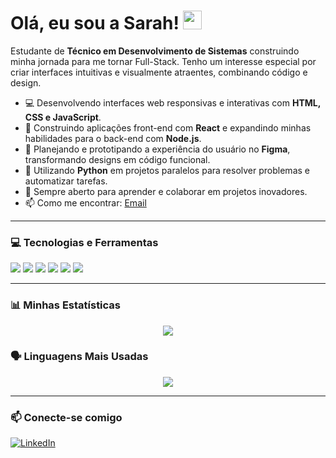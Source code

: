 # Olá, eu sou a Sarah! <img src="https://raw.githubusercontent.com/MartinHeinz/MartinHeinz/master/wave.gif" width="30px">

Estudante de **Técnico em Desenvolvimento de Sistemas** construindo minha jornada para me tornar Full-Stack. Tenho um interesse especial por criar interfaces intuitivas e visualmente atraentes, combinando código e design.

- 💻 Desenvolvendo interfaces web responsivas e interativas com **HTML, CSS e JavaScript**.
- 🚀 Construindo aplicações front-end com **React** e expandindo minhas habilidades para o back-end com **Node.js**.
- 🎨 Planejando e prototipando a experiência do usuário no **Figma**, transformando designs em código funcional.
- 🐍 Utilizando **Python** em projetos paralelos para resolver problemas e automatizar tarefas.
- 🌱 Sempre aberto para aprender e colaborar em projetos inovadores.
- 📫 Como me encontrar: [Email](mailto:saantiagodev@gmail.com)

---

### 💻 Tecnologias e Ferramentas

<p align="left">
  <img src="https://img.shields.io/badge/HTML5-FFC0CB?style=for-the-badge&logo=html5&logoColor=black" />
  <img src="https://img.shields.io/badge/CSS3-B2FFFF?style=for-the-badge&logo=css3&logoColor=black" />
  <img src="https://img.shields.io/badge/JavaScript-FDFD96?style=for-the-badge&logo=javascript&logoColor=black" />
  <img src="https://img.shields.io/badge/React-E0BBE4?style=for-the-badge&logo=react&logoColor=black" />
  <img src="https://img.shields.io/badge/Figma-FFB6C1?style=for-the-badge&logo=figma&logoColor=black" />
  <img src="https://img.shields.io/badge/Python-98FB98?style=for-the-badge&logo=python&logoColor=black" />
</p>

---

### 📊 Minhas Estatísticas

<p align="center">
  <img src="https://github-readme-stats.vercel.app/api?username=saantiagodev&show_icons=true&theme=tokyonight&include_all_commits=true&count_private=true&hide_border=true" />
</p>

### 🗣️ Linguagens Mais Usadas

<p align="center">
  <img src="https://github-readme-stats.vercel.app/api/top-langs/?username=saantiagodev&layout=compact&langs_count=7&theme=tokyonight&hide_border=true" />
</p>

---

### 📫 Conecte-se comigo

[![LinkedIn](https://img.shields.io/badge/LinkedIn-0077B5?style=for-the-badge&logo=linkedin&logoColor=white)](URL_DO_SEU_LINKEDIN_AQUI)
